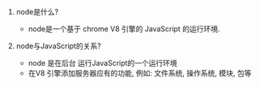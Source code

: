 1. node是什么?

   * node是一个基于 chrome V8 引擎的 JavaScript 的运行环境.

2. node与JavaScript的关系?
   * node 是在后台 运行JavaScript的一个运行环境
   * 在V8 引擎添加服务器应有的功能, 例如:  文件系统,  操作系统,  模块,  包等